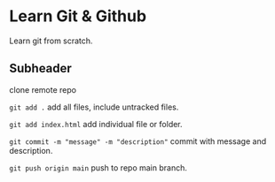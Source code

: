 # Learn Git & Github

Learn git from scratch.

## Subheader

clone remote repo


`git add .` add all files, include untracked files.

`git add index.html` add individual file or folder.

`git commit -m "message" -m "description"` commit with message and description.

`git push origin main` push to repo main branch.